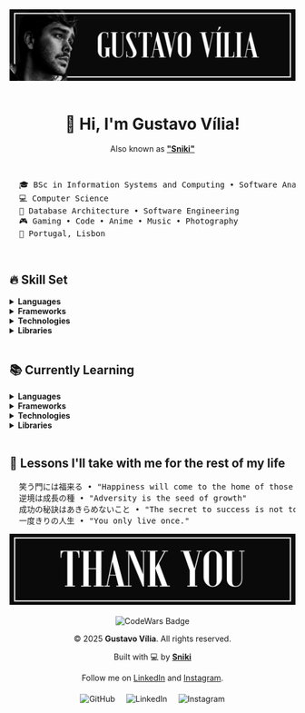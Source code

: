 <!-- GIF de topo -->
<!-- https://i.pinimg.com/originals/79/6d/b5/796db5deaf3ca9a927736d4b12cc3086.gif-->
<!-- https://i.pinimg.com/originals/cf/03/d8/cf03d8b554fe01f270c4f7a25261e8c0.gif-->
<!-- https://i.pinimg.com/originals/b3/d8/d1/b3d8d1501e8bf377b1ddefaca01c1b75.gif-->
<div align="center">
  <img src="https://github.com/GPVilia/GPVilia/blob/main/assets/Banner.png?raw=true" width="1100" height=""/>
</div>

<br />

<!-- Introdução -->
<div align="center">
  <h1>👋 Hi, I'm <strong>Gustavo Vília</strong>!</h1>
  <p>Also known as <strong><a href="https://gustavo-vilia-portfolio.vercel.app/">"Sniki"</a></strong></p>
</div>

<br />

<!-- Sobre -->
<div>
  <pre>
  🎓 BSc in Information Systems and Computing • Software Analyst • Developer
  💻 Computer Science
  📖 Database Architecture • Software Engineering
  🎮 Gaming • Code • Anime • Music • Photography
  📍 Portugal, Lisbon</pre>
</div>

<br />

<!-- Skill Set -->
## 🔥 Skill Set
<div align="left">
  <details>
    <summary><strong>Languages</strong></summary>
    <ul>
      <li><img src="https://skillicons.dev/icons?i=java" height="17" /> <strong>Java</strong></li>
      <li><img src="https://skillicons.dev/icons?i=androidstudio" height="17" /> <strong>Android (Java)</strong></li>
      <li><img src="https://skillicons.dev/icons?i=js" height="17" /> <strong>JavaScript</strong></li>
      <li><img src="https://skillicons.dev/icons?i=py" height="17" /> <strong>Python</strong></li>
      <li><img src="https://skillicons.dev/icons?i=php" height="17" /> <strong>PHP</strong></li>
      <li><img src="https://skillicons.dev/icons?i=mysql" height="17" /> <strong>MySQL</strong></li>
      <li><img src="https://skillicons.dev/icons?i=c" height="17" /> <strong>C</strong></li>
    </ul>
  </details>
  
  <details>
    <summary><strong>Frameworks</strong></summary>
    <ul>
      <li><img src="https://skillicons.dev/icons?i=express" height="17" /> <strong>Express.js</strong></li>
      <li><img src="https://skillicons.dev/icons?i=bootstrap" height="17" /> <strong>Bootstrap</strong></li>
    </ul>
  </details>
  
  <details>
    <summary><strong>Technologies</strong></summary>
    <ul>
      <li><img src="https://skillicons.dev/icons?i=nodejs" height="17" /> <strong>Node.js</strong></li>
      <li><img src="https://skillicons.dev/icons?i=git" height="17" /> <strong>Git</strong></li>
    </ul>
  </details>
  
  <details>
    <summary><strong>Libraries</strong></summary>
    <ul>
      <li><img src="https://skillicons.dev/icons?i=react" height="17" /> <strong>React</strong></li>
      <li><img src="https://skillicons.dev/icons?i=jquery" height="17" /> <strong>jQuery</strong></li>
    </ul>
  </details>
</div>

<br />

<!-- Atualmente aprendendo -->
## 📚 Currently Learning
<div align="left">
  <details>
    <summary><strong>Languages</strong></summary>
    <ul>
      <li><img src="https://skillicons.dev/icons?i=ts" height="17" /> <strong>TypeScript</strong></li>
    </ul>
  </details>
  
  <details>
    <summary><strong>Frameworks</strong></summary>
    <ul>
      <li><img src="https://skillicons.dev/icons?i=fastapi" height="17" /> <strong>FastAPI</strong></li>
    </ul>
  </details>
  
  <details>
    <summary><strong>Technologies</strong></summary>
    <ul>
      <li>💀<strong>None at the moment</strong></li>
    </ul>
  </details>
  
  <details>
    <summary><strong>Libraries</strong></summary>
    <ul>
      <li><img src="https://skillicons.dev/icons?i=react" height="17" /> <strong>React (Still improving)</strong></li>
      <li><img src="https://skillicons.dev/icons?i=discordjs" height="17" /> <strong>Discord.js</strong></li>
    </ul>
  </details>
</div>

<br />

<!-- LESSONS -->
## 🧠 Lessons I'll take with me for the rest of my life
<pre>
  笑う門には福来る • "Happiness will come to the home of those who smile"
  逆境は成長の種 • "Adversity is the seed of growth"
  成功の秘訣はあきらめないこと • "The secret to success is not to give up."
  一度きりの人生 • "You only live once."
</pre>


<!-- GIF de rodapé -->
<div align="center">
  <img src="https://github.com/GPVilia/GPVilia/blob/main/assets/Thanks-Banner.png?raw=true" width="1100" />
</div>

<br />

<!-- Footer -->
<div align="center">
  <div align="center" style="margin-bottom: 5px">
    <img src="https://www.codewars.com/users/gpvilia/badges/micro" alt="CodeWars Badge" />
  </div>
  
  <p>© 2025 <strong>Gustavo Vília</strong>. All rights reserved.</p>
  <p>Built with 💻 by <strong><a href="https://github.com/GPVilia" target="_blank">Sniki</a></strong></p>
  <p>Follow me on <a href="https://www.linkedin.com/in/gustavo-v%C3%ADlia-0246a123b/" target="_blank">LinkedIn</a> and <a href="https://www.instagram.com/g.vilia_/" target="_blank">Instagram</a>.</p>
  
  <!-- Social Media Icons (small) -->
  <div style="margin-top: 20px; text-align: center;" style="text-decoration: none;">
  <!-- GitHub Link -->
  <a href="https://github.com/GPVilia" target="_blank" style="text-decoration: none;">
    <img src="https://skillicons.dev/icons?i=github" width="25" height="25" alt="GitHub" hspace="8" />
  </a>
  
  <!-- LinkedIn Link -->
  <a href="https://www.linkedin.com/in/gustavo-v%C3%ADlia-0246a123b/" target="_blank" style="text-decoration: none;">
    <img src="https://skillicons.dev/icons?i=linkedin" width="25" height="25" alt="LinkedIn" hspace="8" />
  </a>
  
  <!-- Instagram Link -->
  <a href="https://www.instagram.com/g.vilia_/" target="_blank" style="text-decoration: none;">
    <img src="https://skillicons.dev/icons?i=instagram" width="25" height="25" alt="Instagram" hspace="8"/>
  </a>
</div>

</div>


